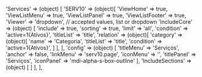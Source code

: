 <!-- IDEAL CONFIGURATION FOR THE MODEL -->

'Services' => (object) [
    'SERV10' => (object)[
        'ViewHome' => true,
        'ViewListMenu' => true,
        'ViewListPanel' => true,
        'ViewListFooter' => true,
        'Viewer' => 'dropdown', // accepted values, list or dropdown
        'IncludeCore' => (object) [
            'include' => true,
            'sorting' => true,
            'limit' => 'all',
            'condition' => 'active=1{Ativos}',
            'titleList' => 'title',
            'relation' => (object)[
                'category' =>(object)[
                    'name' => 'Categoria',
                    'titleList' => 'title',
                    'condition' => 'active=1{Ativos}',
                ]
            ],
        ],
        'config' => (object) [
            'titleMenu' => 'Serviços',
            'anchor' =>  false,
            'linkMenu' => 'serv10.page',
            'iconMenu' => '',
            'titlePanel' => 'Serviços',
            'iconPanel' => 'mdi-alpha-s-box-outline'
        ],
        'IncludeSections' => (object) [
        ]
    ],
],
